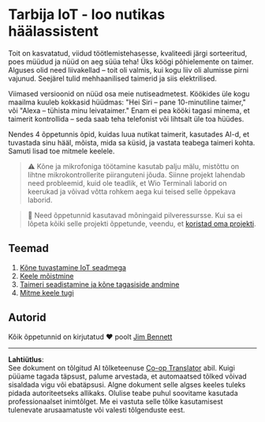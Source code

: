 <!--
CO_OP_TRANSLATOR_METADATA:
{
  "original_hash": "5de7dc1e2ddc402d415473bb795568d4",
  "translation_date": "2025-10-11T12:06:11+00:00",
  "source_file": "6-consumer/README.md",
  "language_code": "et"
}
-->
# Tarbija IoT - loo nutikas häälassistent

Toit on kasvatatud, viidud töötlemistehasesse, kvaliteedi järgi sorteeritud, poes müüdud ja nüüd on aeg süüa teha! Üks köögi põhielemente on taimer. Alguses olid need liivakellad – toit oli valmis, kui kogu liiv oli alumisse pirni vajunud. Seejärel tulid mehhaanilised taimerid ja siis elektrilised.

Viimased versioonid on nüüd osa meie nutiseadmetest. Köökides üle kogu maailma kuuleb kokkasid hüüdmas: "Hei Siri – pane 10-minutiline taimer," või "Alexa – tühista minu leivataimer." Enam ei pea kööki tagasi minema, et taimerit kontrollida – seda saab teha telefonist või lihtsalt üle toa hüüdes.

Nendes 4 õppetunnis õpid, kuidas luua nutikat taimerit, kasutades AI-d, et tuvastada sinu hääl, mõista, mida sa küsid, ja vastata teabega taimeri kohta. Samuti lisad toe mitmele keelele.

> ⚠️ Kõne ja mikrofoniga töötamine kasutab palju mälu, mistõttu on lihtne mikrokontrollerite piiranguteni jõuda. Siinne projekt lahendab need probleemid, kuid ole teadlik, et Wio Terminali laborid on keerukad ja võivad võtta rohkem aega kui teised selle õppekava laborid.

> 💁 Need õppetunnid kasutavad mõningaid pilveressursse. Kui sa ei lõpeta kõiki selle projekti õppetunde, veendu, et [koristad oma projekti](../clean-up.md).

## Teemad

1. [Kõne tuvastamine IoT seadmega](./lessons/1-speech-recognition/README.md)
1. [Keele mõistmine](./lessons/2-language-understanding/README.md)
1. [Taimeri seadistamine ja kõne tagasiside andmine](./lessons/3-spoken-feedback/README.md)
1. [Mitme keele tugi](./lessons/4-multiple-language-support/README.md)

## Autorid

Kõik õppetunnid on kirjutatud ♥️ poolt [Jim Bennett](https://GitHub.com/JimBobBennett)

---

**Lahtiütlus**:  
See dokument on tõlgitud AI tõlketeenuse [Co-op Translator](https://github.com/Azure/co-op-translator) abil. Kuigi püüame tagada täpsust, palume arvestada, et automaatsed tõlked võivad sisaldada vigu või ebatäpsusi. Algne dokument selle algses keeles tuleks pidada autoriteetseks allikaks. Olulise teabe puhul soovitame kasutada professionaalset inimtõlget. Me ei vastuta selle tõlke kasutamisest tulenevate arusaamatuste või valesti tõlgenduste eest.
